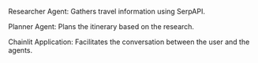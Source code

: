 Researcher Agent: Gathers travel information using SerpAPI.

Planner Agent: Plans the itinerary based on the research.

Chainlit Application: Facilitates the conversation between the user and the agents.

